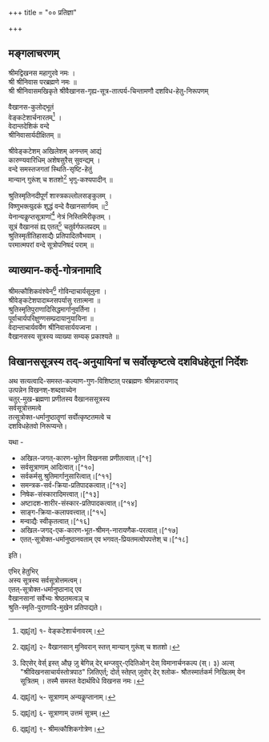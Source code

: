 +++
title = "०० प्रतिज्ञा"

+++
## मङ्गलाचरणम्
    
श्रीमद्विखनस महागुरवे नमः ।  
श्री श्रीनिवास परब्रह्मणे नमः ॥  
श्री श्रीनिवासमखिकृते श्रीवैखानस-गृह्य-सूत्र-तात्पर्य-चिन्तामणौ दशविध-हेतु-निरूपणम्  

वैखानस-कुलोद्भूतं  
वेङ्कटेशार्चनारतम्[^३] ।  
वेदान्तदेशिकं वन्दे  
श्रीनिवासार्यदीक्षितम् ॥  

श्रीवेङ्कटेशम् अखिलेशम् अनन्तम् आद्यं  
कारुण्यवारिधिम् अशेषसुरैस् सुवन्द्यम् ।  
वन्दे समस्तजगतां स्थिति-सृष्टि-हेतुं  
मान्यान् गुरूंश् च शतशो[^४] भृगु-कश्यपादीन् ॥  

श्रुतिस्मृतिनदीपूर्णं शास्त्रकल्लोलसङ्कुलम् ।  
विष्णुभक्त्युदकं शुद्धं वन्दे वैखानसार्णवम् ॥[^५]  
येनान्यकॢप्तसूत्राणां[^६] नेत्रं निस्तिमिरीकृतम् ।  
सूत्रं वैखानसं ह्य् एतत्[^७] चतुर्वर्गफलप्रदम् ॥  
श्रुतिस्मृतीतिहासाद्यैः प्रतिपादितवैभवाम् ।  
परमात्मपरां वन्दे सूत्रोपनिषदं पराम् ॥  
    
## व्याख्यान-कर्तृ-गोत्रनामादि
    
श्रीमत्कौशिकवंश्येन[^८] गोविन्दाचार्यसूनुना ।  
श्रीवेङ्कटेशपादाब्जसपर्यासु रतात्मना ॥  
श्रुतिस्मृतिपुराणादिसिद्धमार्गानुवर्तिना ।  
पूर्वाचार्यपरिक्षुण्णसम्प्रदायानुयायिना ॥  
वेदान्ताचार्यवर्येण श्रीनिवासार्ययज्वना ।  
वैखानसस्य सूत्रस्य व्याख्या सम्यक् प्रकाश्यते ॥  

[^३]: द्ह्न्[त्] १- वेङ्कटेशार्चनावरम्।  
[^४]: द्ह्न्[त्] २- वैखानसान् मुनिवरान् स्तत्त् मान्यान् गुरूंश् च शतशो।  
[^५]: दिएसेर् वेर्स् इस्त् औछ् ज़ु बेगिन्न् देर् थन्जवुर्-एदितिओन् देस् विमानार्चनकल्प (स्। ३) अल्स् "श्रीविखनसाचार्यस्तोत्रपाठ" ज़ितिएर्त्; दोर्त् स्तेह्त् ज़ुवोर् देर् श्लोक- श्रौतस्मार्तकर्म निखिलम् येन सूत्रितम् । तस्मै समस्त वेदार्थविधे विखनस नमः।  
[^६]: द्ह्न्[त्] ५- सूत्राणाम् अन्यकॢप्तानाम्।  
[^७]: द्ह्न्[त्] ६- सूत्राणाम् उत्तमं सूत्रम्।  
[^८]: द्ह्न्[त्] ९- श्रीमत्कौशिकगोत्रेण।  


## विखानससूत्रस्य तद्-अनुयायिनां च सर्वोत्कृष्टत्वे दशविधहेतूनां निर्देशः
    
अथ सत्यत्वादि-समस्त-कल्याण-गुण-विशिष्टात् परब्रह्मणः श्रीमन्नारायणाद्   
उत्पन्नेन विखनश्-शब्दवाच्येन  
चतुर्-मुख-ब्रह्मणा प्रणीतस्य वैखानससूत्रस्य  
सर्वसूत्रोत्तमत्वे  
तत्सूत्रोक्त-धर्मानुष्ठातॄणां सर्वोत्कृष्टतमत्वे च  
दशविधहेतवो निरूप्यन्ते।  

यथा -  

- अखिल-जगत्-कारण-भूतेन विखनसा प्रणीतत्वात्।[^९] 
- सर्वसूत्राणाम् आदित्वात्।[^१०] 
- सर्वकर्मसु श्रुतिमार्गानुसारित्वात्।[^११] 
- समन्त्रक-सर्व-क्रिया-प्रतिपादकत्वात्।[^१२] 
- निषेक-संस्कारादिमत्त्वात्।[^१३] 
- अष्टादश-शारीर-संस्कार-प्रतिपादकत्वात्।[^१४] 
- साङ्ग-क्रिया-कलापवत्त्वात्।[^१५] 
- मन्वाद्यैः स्वीकृतत्वात्।[^१६] 
- अखिल-जगद्-एक-कारण-भूत-श्रीमन्-नारायणैक-परत्वात्।[^१७] 
- एतत्-सूत्रोक्त-धर्मानुष्ठानवताम् एव भगवत्-प्रियतमत्वोपपत्तेश् च।[^१८] 
  
इति।  

एभिर् हेतुभिर्  
अस्य सूत्रस्य सर्वसूत्रोत्तमत्वम्।   
एतत्-सूत्रोक्त-धर्मानुष्ठानाद् एव  
वैखानसानां सर्वेभ्यः श्रेष्ठतमत्वञ् च  
श्रुति-स्मृति-पुराणादि-मुखेन प्रतिपाद्यते। 

